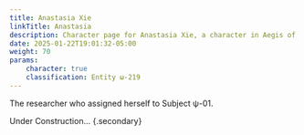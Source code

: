 ```yaml
---
title: Anastasia Xie
linkTitle: Anastasia
description: Character page for Anastasia Xie, a character in Aegis of Death.
date: 2025-01-22T19:01:32-05:00
weight: 70
params:
    character: true
    classification: Entity ω-219
---
```


The researcher who assigned herself to Subject ψ-01.

<!--more-->

Under Construction...
{.secondary}
